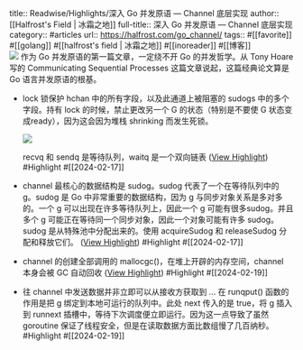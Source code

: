 title:: Readwise/Highlights/深入 Go 并发原语 — Channel 底层实现
author:: [[Halfrost's Field | 冰霜之地]]
full-title:: 深入 Go 并发原语 — Channel 底层实现
category:: #articles
url:: https://halfrost.com/go_channel/
tags:: #[[favorite]] #[[golang]] #[[halfrost\'s field | 冰霜之地]] #[[inoreader]] #[[博客]]  
![](https://img.halfrost.com/2021/04/149_0.png)
作为 Go 并发原语的第一篇文章，一定绕不开 Go 的并发哲学。从 Tony Hoare 写的 Communicating Sequential Processes 这篇文章说起，这篇经典论文算是 Go 语言并发原语的根基。

- lock 锁保护 hchan 中的所有字段，以及此通道上被阻塞的 sudogs 中的多个字段。持有 lock 的时候，禁止更改另一个 G 的状态（特别是不要使 G 状态变成ready），因为这会因为堆栈 shrinking 而发生死锁。
  
  ![](https://img.halfrost.com/Blog/ArticleImage/149_5_.png)
  
  recvq 和 sendq 是等待队列，waitq 是一个双向链表 ([View Highlight](https://read.readwise.io/read/01hpsf0r8v9rjajwhx6fp46f1c)) #Highlight #[[2024-02-17]]
- channel 最核心的数据结构是 sudog。sudog 代表了一个在等待队列中的 g。sudog 是 Go 中非常重要的数据结构，因为 g 与同步对象关系是多对多的。一个 g 可以出现在许多等待队列上，因此一个 g 可能有很多sudog。并且多个 g 可能正在等待同一个同步对象，因此一个对象可能有许多 sudog。sudog 是从特殊池中分配出来的。使用 acquireSudog 和 releaseSudog 分配和释放它们。 ([View Highlight](https://read.readwise.io/read/01hpsexcstnv3h83zqt3pznxzd)) #Highlight #[[2024-02-17]]
- channel 的创建全部调用的 mallocgc()，在堆上开辟的内存空间，channel 本身会被 GC 自动回收 ([View Highlight](https://read.readwise.io/read/01hpzm3bmgep7avc7c7pn0xhwx)) #Highlight #[[2024-02-19]]
- 往 channel 中发送数据并非立即可以从接收方获取到 ... 在 runqput() 函数的作用是把 g 绑定到本地可运行的队列中。此处 next 传入的是 true，将 g 插入到 runnext 插槽中，等待下次调度便立即运行。因为这一点导致了虽然 goroutine 保证了线程安全，但是在读取数据方面比数组慢了几百纳秒。 #Highlight #[[2024-02-19]]